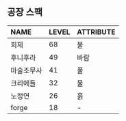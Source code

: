 ## 공장 스팩

| NAME | LEVEL | ATTRIBUTE |
| :-- | :-- | :-- |
| 희제 | 68 | 불 |
| 후니후라 | 49 | 바람 |
| 마술조무사 | 41 | 풀 |
| 크리에들 | 32 | 물 |
| 노정연 | 26 | 흙 | 
| forge | 18 | - |
